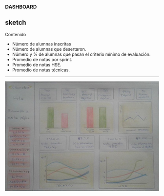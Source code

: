 ### DASHBOARD
 ## sketch

Contenido

* Número de alumnas inscritas
* Número de alumnas que desertaron.
* Número y % de alumnas que pasan el criterio mínimo de evaluación.
* Promedio de notas por sprint.
* Promedio de notas HSE.
* Promedio de notas técnicas.

***

![sketch](assets/dashboard_imagen.jpg)
